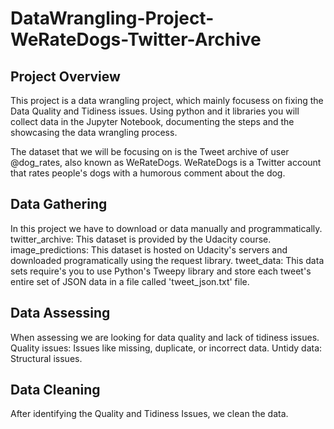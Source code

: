 # DataWrangling-Project-WeRateDogs-Twitter-Archive

## Project Overview
This project is a data wrangling project, which mainly focusess on fixing the Data Quality and Tidiness issues. 
Using python and it libraries you will collect data in the Jupyter Notebook, documenting the steps and the showcasing the data wrangling process.

The dataset that we will be focusing on is the Tweet archive of user @dog_rates, also known as WeRateDogs. WeRateDogs is a Twitter account that rates people's dogs with a humorous comment about the dog. 

## Data Gathering
In this project we have to download or data manually and programmatically. 
twitter_archive: This dataset is provided by the Udacity course.
image_predictions: This dataset is hosted on Udacity's servers and downloaded programatically using the request library. 
tweet_data: This data sets require's you to use Python's Tweepy library and store each tweet's entire set of JSON data in a file called 'tweet_json.txt' file.

## Data Assessing
When assessing we are looking for data quality and lack of tidiness issues. 
Quality issues: Issues like missing, duplicate, or incorrect data.
Untidy data: Structural issues.

## Data Cleaning
After identifying the Quality and Tidiness Issues, we clean the data.



